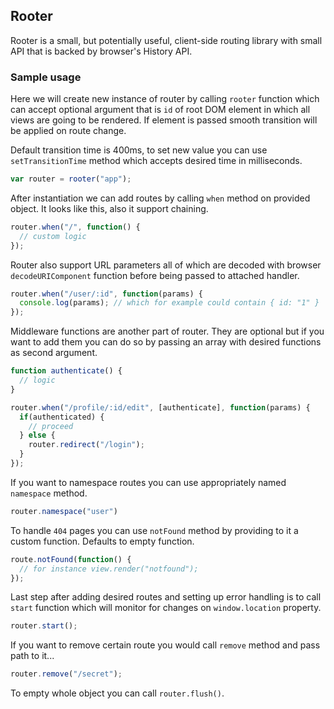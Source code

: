 ## Rooter

Rooter is a small, but potentially useful, client-side routing library with small API that is backed by browser's
History API.

### Sample usage

Here we will create new instance of router by calling `rooter` function which
can accept optional argument that is `id` of root DOM element in which all views are
going to be rendered. If element is passed smooth transition will be applied on
route change.

Default transition time is 400ms, to set new value you can use
`setTransitionTime` method which accepts desired time in milliseconds.

```javascript
var router = rooter("app");
```

After instantiation we can add routes by calling `when` method on provided
object. It looks like this, also it support chaining.

```javascript
router.when("/", function() {
  // custom logic
});
```

Router also support URL parameters all of which are decoded with browser
`decodeURIComponent` function before being passed to attached handler.

```javascript
router.when("/user/:id", function(params) {
  console.log(params); // which for example could contain { id: "1" } 
});
```

Middleware functions are another part of router. They are optional but if you
want to add them you can do so by passing an array with desired functions as
second argument.

```javascript
function authenticate() {
  // logic
}

router.when("/profile/:id/edit", [authenticate], function(params) {
  if(authenticated) {
    // proceed
  } else {
    router.redirect("/login");
  }
});
```

If you want to namespace routes you can use appropriately named `namespace`
method.


```javascript
router.namespace("user")
```

To handle `404` pages you can use `notFound` method by providing to it a custom
function. Defaults to empty function.

```javascript
route.notFound(function() {
  // for instance view.render("notfound");
});
```

Last step after adding desired routes and setting up error handling is to call `start` function which will
monitor for changes on `window.location` property.

```javascript
router.start();
```

If you want to remove certain route you would call `remove` method and pass path
to it...

```javascript
router.remove("/secret");
```

To empty whole object you can call `router.flush()`.
